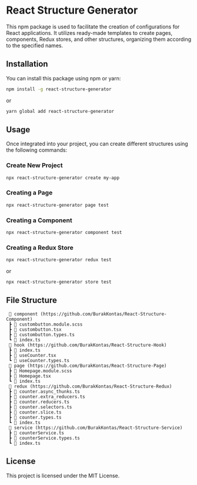 # React Structure Generator

This npm package is used to facilitate the creation of configurations for React applications. It utilizes ready-made templates to create pages, components, Redux stores, and other structures, organizing them according to the specified names.

## Installation

You can install this package using npm or yarn:

```sh
npm install -g react-structure-generator
```
or
```sh
yarn global add react-structure-generator
```

## Usage

Once integrated into your project, you can create different structures using the following commands:

### Create New Project

```bash
npx react-structure-generator create my-app 
```

### Creating a Page

```bash
npx react-structure-generator page test 
```

### Creating a Component

```bash
npx react-structure-generator component test 
```

### Creating a Redux Store

```bash
npx react-structure-generator redux test 
```
or
```bash
npx react-structure-generator store test 
```

## File Structure
```plaintext
 📂 component (https://github.com/BurakKontas/React-Structure-Component)
 ┣ 📜 custombutton.module.scss
 ┣ 📜 custombutton.tsx
 ┣ 📜 custombutton.types.ts
 ┗ 📜 index.ts
 📂 hook (https://github.com/BurakKontas/React-Structure-Hook)
 ┣ 📜 index.ts
 ┣ 📜 useCounter.tsx
 ┗ 📜 useCounter.types.ts
 📂 page (https://github.com/BurakKontas/React-Structure-Page)
 ┣ 📜 Homepage.module.scss
 ┣ 📜 Homepage.tsx
 ┗ 📜 index.ts
 📂 redux (https://github.com/BurakKontas/React-Structure-Redux)
 ┣ 📜 counter.async_thunks.ts
 ┣ 📜 counter.extra_reducers.ts
 ┣ 📜 counter.reducers.ts
 ┣ 📜 counter.selectors.ts
 ┣ 📜 counter.slice.ts
 ┣ 📜 counter.types.ts
 ┗ 📜 index.ts
 📂 service (https://github.com/BurakKontas/React-Structure-Service)
 ┣ 📜 counterService.ts
 ┣ 📜 counterService.types.ts
 ┗ 📜 index.ts
```
## License

This project is licensed under the MIT License.
